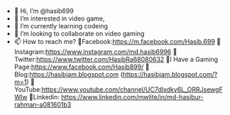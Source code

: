 - 👋 Hi, I’m @hasib699
- 👀 I’m interested in video game, 
- 🌱 I’m currently learning codeing
- 💞️ I’m looking to collaborate on video gaming 
- 📫 How to reach me?
🖤Facebook:https://m.facebook.com/Hasib.699
🖤Instagram:https://www.instagram.com/md.hasib6996
🖤Twitter:https://www.twitter.com/HasibRa68080632
🖤I Have a Gaming Page:https://www.facebook.com/Hasib899/
🖤Blog:https://hasibjam.blogspot.com (https://hasibjam.blogspot.com/?m=1)
🖤YouTube:https://www.youtube.com/channel/UC7dIxdky6L_ORRJsewgFWIw
🖤Linkedin: https://www.linkedin.com/mwlite/in/md-hasibur-rahman-a081601b3

